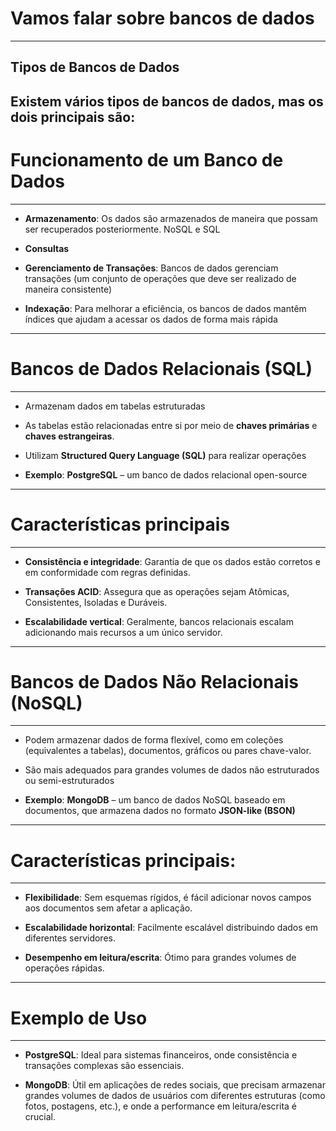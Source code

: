 # Vamos falar sobre bancos de dados

---
## Tipos de Bancos de Dados

Existem vários tipos de bancos de dados, mas os dois principais são:
---
# Funcionamento de um Banco de Dados
---


- **Armazenamento**: Os dados são armazenados de maneira que possam ser recuperados posteriormente. NoSQL e SQL

- **Consultas**

- **Gerenciamento de Transações**: Bancos de dados gerenciam transações (um conjunto de operações que deve ser realizado de maneira consistente)

- **Indexação**: Para melhorar a eficiência, os bancos de dados mantêm índices que ajudam a acessar os dados de forma mais rápida


---
# **Bancos de Dados Relacionais (SQL)**
---

- Armazenam dados em tabelas estruturadas

- As tabelas estão relacionadas entre si por meio de **chaves primárias** e **chaves estrangeiras**.

- Utilizam **Structured Query Language (SQL)** para realizar operações

- **Exemplo**: **PostgreSQL** – um banco de dados relacional open-source

---
# **Características principais**
---

- **Consistência e integridade**: Garantia de que os dados estão corretos e em conformidade com regras definidas.

- **Transações ACID**: Assegura que as operações sejam Atômicas, Consistentes, Isoladas e Duráveis.

- **Escalabilidade vertical**: Geralmente, bancos relacionais escalam adicionando mais recursos a um único servidor.

---
# **Bancos de Dados Não Relacionais (NoSQL)**
---

- Podem armazenar dados de forma flexível, como em coleções (equivalentes a tabelas), documentos, gráficos ou pares chave-valor.

- São mais adequados para grandes volumes de dados não estruturados ou semi-estruturados

- **Exemplo**: **MongoDB** – um banco de dados NoSQL baseado em documentos, que armazena dados no formato **JSON-like (BSON)**

---
# **Características principais**:
---

- **Flexibilidade**: Sem esquemas rígidos, é fácil adicionar novos campos aos documentos sem afetar a aplicação.

- **Escalabilidade horizontal**: Facilmente escalável distribuindo dados em diferentes servidores.

- **Desempenho em leitura/escrita**: Ótimo para grandes volumes de operações rápidas.

---
# Exemplo de Uso
---

- **PostgreSQL**: Ideal para sistemas financeiros, onde consistência e transações complexas são essenciais.

- **MongoDB**: Útil em aplicações de redes sociais, que precisam armazenar grandes volumes de dados de usuários com diferentes estruturas (como fotos, postagens, etc.), e onde a performance em leitura/escrita é crucial.